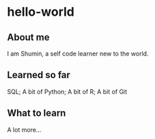 # hello-world

## About me
I am Shumin, a self code learner new to the world.

## Learned so far
SQL;
A bit of Python;
A bit of R;
A bit of Git

## What to learn
A lot more...

